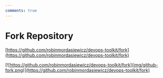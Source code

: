 ```yaml
---
comments: true
---
```

# Fork Repository

[https://github.com/robinmordasiewicz/devops-toolkit/fork](https://github.com/robinmordasiewicz/devops-toolkit/fork)

[![https://github.com/robinmordasiewicz/devops-toolkit/fork](img/github-fork.png)](https://github.com/robinmordasiewicz/devops-toolkit/fork)
